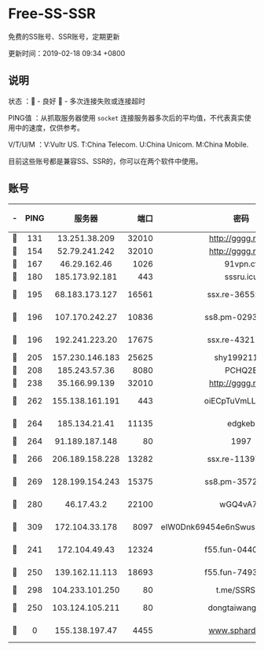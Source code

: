 # Free-SS-SSR

免费的SS账号、SSR账号，定期更新

更新时间：2019-02-18 09:34 +0800

## 说明

状态     ：🙂 - 良好 🙁 - 多次连接失败或连接超时

PING值   ：从抓取服务器使用 `socket` 连接服务器多次后的平均值，不代表真实使用中的速度，仅供参考。

V/T/U/M  ：V:Vultr US. T:China Telecom. U:China Unicom. M:China Mobile.

目前这些账号都是兼容SS、SSR的，你可以在两个软件中使用。

## 账号

|-|PING|服务器|端口|密码|加密方式|区域|V/T/U/M|
|:----:|:----:|:-----:|-----:|:----:|:----:|:----:|:----:|
|🙂|131|13.251.38.209|32010|http://gggg.rocks|chacha20|SG|10↑/10↑/10↑/10↑|
|🙂|154|52.79.241.242|32010|http://gggg.rocks|chacha20|KR|9↑/9↑/10↑/9↑|
|🙂|167|46.29.162.46|1026|91vpn.cf|rc4-md5|RU|10↑/10↑/10↑/10↑|
|🙂|180|185.173.92.181|443|sssru.icu|rc4-md5|RU|10↑/10↑/10↑/10↑|
|🙂|195|68.183.173.127|16561|ssx.re-36552338|aes-256-cfb|US|10↑/10↑/10↑/10↑|
|🙂|196|107.170.242.27|10836|ss8.pm-02934993|aes-256-cfb|US|10↑/10↑/10↑/10↑|
|🙂|196|192.241.223.20|17675|ssx.re-43211385|aes-256-cfb|US|10↑/10↑/10↑/10↑|
|🙂|205|157.230.146.183|25625|shy19921124|rc4-md5|US|10↑/10↑/10↑/10↑|
|🙂|208|185.243.57.36|8080|PCHQ2E|rc4-md5|US|9↑/10↑/10↑/9↑|
|🙂|238|35.166.99.139|32010|http://gggg.rocks|chacha20|US|10↑/10↑/10↑/10↑|
|🙂|262|155.138.161.191|443|oiECpTuVmLLxk4Ts|aes-256-cfb|US|10↑/10↑/10↑/10↑|
|🙂|264|185.134.21.41|11135|edgkeb|aes-256-cfb|GB|10↑/10↑/10↑/10↑|
|🙂|264|91.189.187.148|80|1997|chacha20|US|10↑/10↑/10↑/10↑|
|🙂|266|206.189.158.228|13282|ssx.re-11397366|aes-256-cfb|SG|10↑/10↑/10↑/10↑|
|🙂|269|128.199.154.243|15375|ss8.pm-35729941|aes-256-cfb|SG|10↑/10↑/10↑/10↑|
|🙂|280|46.17.43.2|22100|wGQ4vA7D|aes-256-gcm|RU|4↑/10↑/10↑/10↑|
|🙂|309|172.104.33.178|8097|eIW0Dnk69454e6nSwuspv9DmS201tQ0D|aes-256-cfb|SG|10↑/10↑/10↑/10↑|
|🙂|241|172.104.49.43|12324|f55.fun-04402862|aes-256-cfb|SG|10↑/10↑/10↑/10↑|
|🙂|250|139.162.11.113|18693|f55.fun-74935090|aes-256-cfb|SG|10↑/10↑/10↑/10↑|
|🙂|298|104.233.101.250|80|t.me/SSRSUB|rc4-md5|CA|10↑/10↑/10↑/10↑|
|🙂|250|103.124.105.211|80|dongtaiwang.com|aes-256-cfb|US|10↑/10↑/10↑/10↑|
|🙁|0|155.138.197.47|4455|www.sphard.com|aes-256-cfb|US|7↑/10↑/10↑/10↑|
